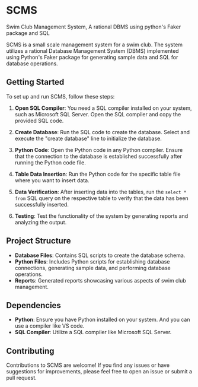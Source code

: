 # SCMS
Swim Club Management System, A rational DBMS using python's Faker package and SQL

SCMS is a small scale management system for a swim club. The system utilizes a rational Database Management System (DBMS) implemented using Python's Faker package for generating sample data and SQL for database operations.

## Getting Started
To set up and run SCMS, follow these steps:

1. **Open SQL Compiler**: You need a SQL compiler installed on your system, such as Microsoft SQL Server. Open the SQL compiler and copy the provided SQL code.

2. **Create Database**: Run the SQL code to create the database. Select and execute the "create database" line to initialize the database.

3. **Python Code**: Open the Python code in any Python compiler. Ensure that the connection to the database is established successfully after running the Python code file.

4. **Table Data Insertion**: Run the Python code for the specific table file where you want to insert data.

5. **Data Verification**: After inserting data into the tables, run the `select * from` SQL query on the respective table to verify that the data has been successfully inserted.

6. **Testing**: Test the functionality of the system by generating reports and analyzing the output.

## Project Structure
- **Database Files**: Contains SQL scripts to create the database schema.
- **Python Files**: Includes Python scripts for establishing database connections, generating sample data, and performing database operations.
- **Reports**: Generated reports showcasing various aspects of swim club management.

## Dependencies
- **Python**: Ensure you have Python installed on your system. And you can use a compiler like VS code.
- **SQL Compiler**: Utilize a SQL compiler like Microsoft SQL Server.

## Contributing
Contributions to SCMS are welcome! If you find any issues or have suggestions for improvements, please feel free to open an issue or submit a pull request.


